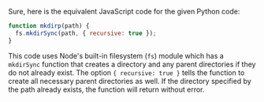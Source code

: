 Sure, here is the equivalent JavaScript code for the given Python code:

```javascript
function mkdirp(path) {
  fs.mkdirSync(path, { recursive: true });
}
```

This code uses Node's built-in filesystem (`fs`) module which has a `mkdirSync` function that creates a directory and any parent directories if they do not already exist. The option `{ recursive: true }` tells the function to create all necessary parent directories as well. If the directory specified by the path already exists, the function will return without error.
